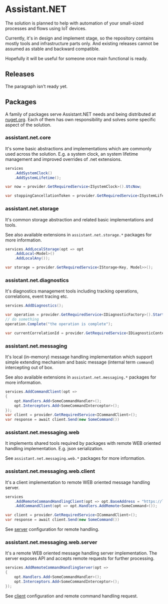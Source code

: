 # Assistant.NET

The solution is planned to help with automation of your small-sized processes and flows using IoT devices.

Currently, it's in design and implement stage, so the repository contains mostly tools and infrastructure parts only. And existing releases cannot be assumed as stable and backward compatible.

Hopefully it will be useful for someone once main functional is ready.

## Releases

The paragraph isn't ready yet.

## Packages

A family of packages serve Assistant.NET needs and being distributed at [nuget.org](https://nuget.org). Each of them has own responsibility and solves some specific aspect of the solution.

### assistant.net.core

It's some basic abstractions and implementations which are commonly used across the solution. E.g. a system clock, an system lifetime management and improved overrides of .net extensions.

```csharp
services
    .AddSystemClock()
    .AddSystemLifetime();

var now = provider.GetRequiredService<ISystemClock>().UtcNow;

var stoppingCancellationToken = provider.GetRequiredService<ISystemLifetime>().Stopping;
```

### assistant.net.storage

It's common storage abstraction and related basic implementations and tools.

See also available extensions in `assistant.net.storage.*` packages for more information.

```csharp
services.AddLocalStorage(opt => opt
    .AddLocal<Model>()
    .AddLocalAny());

var storage = provider.GetRequiredService<IStorage<Key, Model>>();
```

### assistant.net.diagnostics

It's diagnostics management tools including tracking operations, correlations, event tracing etc.

```csharp
services.AddDiagnostics();

var operation = provider.GetRequiredService<IDiagnosticFactory>().Start("operation");
// do something
operation.Complete("the operation is complete");

var currentCorrelationId = provider.GetRequiredService<IDiagnosticContext>().CorrelationId;
```

### assistant.net.messaging

It's local (in-memory) message handling implementation which support simple extending mechanism and basic message (internal term `command`) intercepting out of box.

See also available extensions in `assistant.net.messaging.*` packages for more information.

```csharp
services.AddCommandClient(opt =>
{
    opt.Handlers.Add<SomeCommandHandler>();
    opt.Interceptors.Add<SomeCommandInterceptor>();
});
var client = provider.GetRequiredService<ICommandClient>();
var response = await client.Send(new SomeCommand())
```

### assistant.net.messaging.web

It implements shared tools required by packages with remote WEB oriented handling implementation. E.g. json serialization.

See `assistant.net.messaging.web.*` packages for more information.

### assistant.net.messaging.web.client

It's a client implementation to remote WEB oriented message handling server.

```csharp
services
    .AddRemoteCommandHandlingClient(opt => opt.BaseAddress = "https://localhost")
    .AddCommandClient(opt => opt.Handlers.AddRemote<SomeCommand>());

var client = provider.GetRequiredService<ICommandClient>();
var response = await client.Send(new SomeCommand())
```

See [server](#assistantnetmessagingwebserver) configuration for remote handling.

### assistant.net.messaging.web.server

It's a remote WEB oriented message handling server implementation. The server exposes API and accepts remote requests for further processing.

```csharp
services.AddRemoteCommandHandlingServer(opt =>
{
    opt.Handlers.Add<SomeCommandHandler>();
    opt.Interceptors.Add<SomeCommandInterceptor>();
});
```

See [client](#assistantnetmessagingwebclient) configuration and remote command handling request.
